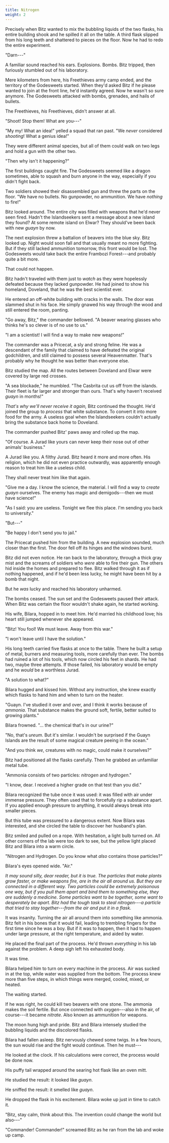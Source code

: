 ```yaml
---
title: Nitrogen
weight: 2
---
```

Precisely when Bitz wanted to mix the bubbling liquids of the two flasks, his entire building shook and he spilled it all on the table. A third flask slipped from his long teeth and shattered to pieces on the floor. Now he had to redo the entire experiment.

"Darn---"

A familiar sound reached his ears. Explosions. Bombs. Bitz tripped, then furiously stumbled out of his laboratory.

Mere kilometers from here, his Freethieves army camp ended, and the territory of the Godesweets started. When they'd asked Bitz if he please wanted to join at the front line, he'd instantly agreed. Now he wasn't so sure anymore. The Godesweets attacked with bombs, grenades, and hails of bullets.

The Freethieves, _his_ Freethieves, didn't answer at all.

"Shoot! Stop them! What are you---"

"My my! What an idea!" yelled a squad that ran past. "We _never_ considered _shooting_! What a genius idea!" 

They were different animal species, but all of them could walk on two legs and hold a gun with the other two.

"Then why isn't it happening?"

The first buildings caught fire. The Godesweets seemed like a dragon sometimes, able to squash and burn anyone in the way, especially if you didn't fight back.

Two soldiers showed their disassembled gun and threw the parts on the floor. "We have no bullets. No gunpowder, no ammunition. We have _nothing_ to fire!"

Bitz looked around. The entire city was filled with weapons that he'd never seen fired. Hadn't the Islandseekers sent a message about a new island they found? At some remote island on Elwar? They should've been back with new _guayn_ by now.

The next explosion threw a battalion of beavers into the blue sky. Bitz looked up. Night would soon fall and that usually meant no more fighting. But if they still lacked ammunition tomorrow, this front would be lost. The Godesweets would take back the entire Frambozi Forest---and probably quite a bit more.

That could not happen. 

Bitz hadn't traveled with them just to _watch_ as they were hopelessly defeated because they lacked gunpowder. He had joined to show his homeland, Doveland, that he was the best scientist ever.

He entered an off-white building with cracks in the walls. The door was slammed shut in his face. He simply gnawed his way through the wood and still entered the room, panting.

"Go away, Bitz," the commander bellowed. "A beaver wearing glasses who thinks he's so clever is of no use to us."

"I am a scientist! I will find a way to make new weapons!"

The commander was a Pricecat, a sly and strong feline. He was a descendant of the family that claimed to have defeated the original godchildren, and still claimed to possess several Heavenmatter. That's probably why he thought he was better than everyone else.

Bitz studied the map. All the routes between Doveland and Elwar were covered by large red crosses.

"A sea blockade," he mumbled. "The Casbrita cut us off from the islands. Their fleet is far larger and stronger than ours. That's why haven't received _guayn_ in months!"

_That's why we'll never receive it again,_ Bitz continued the thought. He'd joined the group to _process_ that white substance. To convert it into more food for the army. A useless goal when the Islandseekers couldn't actually bring the substance back home to Doveland.

The commander pushed Bitz' paws away and rolled up the map. 

"Of course. A Jurad like yours can never keep their nose out of other animals' business."

A Jurad like you. A filthy Jurad. Bitz heard it more and more often. His religion, which he did not even practice outwardly, was apparently enough reason to treat him like a useless child.

They shall never treat him like that again.

"Give me a day. I know the science, the material. I will find a way to _create guayn_ ourselves. The enemy has magic and demigods---then we must have science!"

"As I said: you are useless. Tonight we flee this place. I'm sending you back to university."

"But---"

"Be happy I don't send you to jail."

The Pricecat pushed him from the building. A new explosion sounded, much closer than the first. The door fell off its hinges and the windows burst.

Bitz did not even notice. He ran back to the laboratory, through a thick gray mist and the screams of soldiers who _were_ able to fire their gun. The others hid inside the homes and prepared to flee. Bitz walked through it as if nothing happened, and if he'd been less lucky, he might have been hit by a bomb that night.

But he _was_ lucky and reached his laboratory unharmed.

The bombs ceased. The sun set and the Godesweets paused their attack. When Bitz was certain the floor wouldn't shake again, he started working.

His wife, Bilara, hopped in to meet him. He'd married his childhood love; his heart still jumped whenever she appeared.

"Bitz! You fool! We must leave. Away from this war."

"I won't leave until I have the solution."

His long teeth carried five flasks at once to the table. There he built a setup of metal, burners and measuring tools, more carefully than ever. The bombs had ruined a lot of his tools, which now circled his feet in shards. He had two, maybe three attempts. If those failed, his laboratory would be empty and he _would_ be a worthless Jurad.

"A solution to what?" 

Bilara hugged and kissed him. Without any instruction, she knew exactly which flasks to hand him and when to turn on the heater.

"Guayn. I've studied it over and over, and I think it works because of _ammonia_. That substance makes the ground soft, fertile, better suited to growing plants."

Bilara frowned. "... the chemical that's in our urine?"

"No, that's _ureum_. But it's similar. I wouldn't be surprised if the Guayn Islands are the result of some magical creature peeing in the ocean."

"And you think _we_, creatures with no magic, could make it ourselves?"

Bitz had positioned all the flasks carefully. Then he grabbed an unfamiliar metal tube.

"Ammonia consists of two particles: _nitrogen_ and _hydrogen_."

"I know, dear. I received a higher grade on that test than you did."

Bilara recognized the tube once it was used: it was filled with air under immense pressure. They often used that to forcefully rip a substance apart. If you applied enough pressure to anything, it would always break into smaller pieces.

But this tube was pressured to a dangerous extent. Now Bilara was interested, and she circled the table to discover her husband's plan.

Bitz smiled and pulled on a rope. With hesitation, a light bulb turned on. All other corners of the lab were too dark to see, but the yellow light placed Bitz and Bilara into a warm circle.

"Nitrogen and Hydrogen. Do you know what _also_ contains those particles?"

Bilara's eyes opened wide. "Air."

_It may sound silly, dear reader, but it is true. The particles that make plants grow faster, or make weapons fire, are in the air all around us. But they are connected in a different way. Two particles could be extremely poisonous one way, but if you pull them apart and bind them to something else, they are suddenly a medicine. Some particles want to be together, some want to desperately be apart. Bitz had the tough task to steal nitrogen---a particle that tried to stay together---from the air and put it in a flask._

It was insanity. Turning the air all around them into something like ammonia. Bitz felt in his bones that it would fail, leading to trembling fingers for the first time since he was a boy. But if it was to happen, then it had to happen under large pressure, at the right temperature, and aided by water.

He placed the final part of the process. He'd thrown _everything_ in his lab against the problem. A deep sigh left his exhausted body.

It was time.

Bilara helped him to turn on every machine in the process. Air was sucked in at the top, while water was supplied from the bottom. The process knew more than five steps, in which things were merged, cooled, mixed, or heated.

The waiting started.

If he was right, he could kill two beavers with one stone. The ammonia makes the soil fertile. But once connected with _oxygen_---also in the air, of course---it became _nitrate_. Also known as ammunition for weapons.

The moon hung high and pride. Bitz and Bilara intensely studied the bubbling liquids and the discolored flasks.

Bilara had fallen asleep. Bitz nervously chewed some twigs. In a few hours, the sun would rise and the fight would continue. Then he must---

He looked at the clock. If his calculations were correct, the process would be done now.

His puffy tail wrapped around the searing hot flask like an oven mitt.

He studied the result: it looked like _guayn_.

He sniffed the result: it smelled like _guayn_.

He dropped the flask in his excitement. Bilara woke up just in time to catch it.

"Bitz, stay calm, think about this. The invention could change the world but also---"

"Commander! Commander!" screamed Bitz as he ran from the lab and woke up camp.